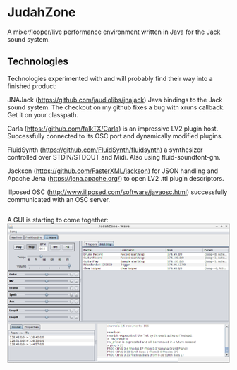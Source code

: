 # JudahZone

A mixer/looper/live performance environment written in Java for the Jack sound system.

## Technologies

Technologies experimented with and will probably find their way into a finished product:

JNAJack (https://github.com/jaudiolibs/jnajack) Java bindings to the Jack sound system.  The checkout on my github fixes a bug with xruns callback. Get it on your classpath.

Carla (https://github.com/falkTX/Carla) is an impressive LV2 plugin host.  Successfully connected to its OSC port and dynamically modified plugins.

FluidSynth (https://github.com/FluidSynth/fluidsynth) a synthesizer controlled over STDIN/STDOUT and Midi.
Also using fluid-soundfont-gm.

Jackson (https://github.com/FasterXML/jackson) for JSON handling and
Apache Jena (https://jena.apache.org/) to open LV2 .ttl plugin descriptors.

Illposed OSC (http://www.illposed.com/software/javaosc.html) successfully communicated with an OSC server.


##   

A GUI is starting to come together:
![JudahZone logo](/resources/JudahZone.png)
 
